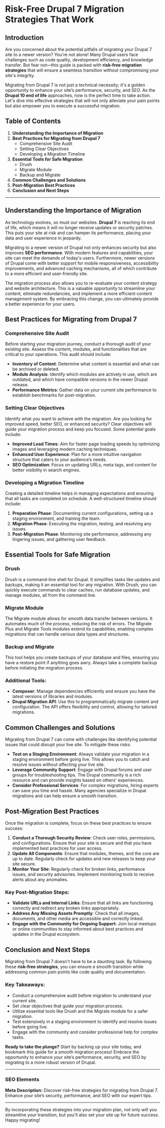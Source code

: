 # Risk-Free Drupal 7 Migration Strategies That Work

## Introduction
Are you concerned about the potential pitfalls of migrating your Drupal 7 site to a newer version? You're not alone! Many Drupal users face challenges such as code quality, development efficiency, and knowledge transfer. But fear not—this guide is packed with **risk-free migration strategies** that will ensure a seamless transition without compromising your site's integrity.

Migrating from Drupal 7 is not just a technical necessity; it's a golden opportunity to enhance your site’s performance, security, and SEO. As the **Drupal 10 end of life** approaches, now is the perfect time to take action. Let's dive into effective strategies that will not only alleviate your pain points but also empower you to execute a successful migration.

## Table of Contents
1. **Understanding the Importance of Migration**
2. **Best Practices for Migrating from Drupal 7**
   - Comprehensive Site Audit
   - Setting Clear Objectives
   - Developing a Migration Timeline
3. **Essential Tools for Safe Migration**
   - Drush
   - Migrate Module
   - Backup and Migrate
4. **Common Challenges and Solutions**
5. **Post-Migration Best Practices**
6. **Conclusion and Next Steps**

---

## Understanding the Importance of Migration
As technology evolves, so must our websites. **Drupal 7** is reaching its end of life, which means it will no longer receive updates or security patches. This puts your site at risk and can hamper its performance, placing your data and user experience in jeopardy. 

Migrating to a newer version of Drupal not only enhances security but also improves **SEO performance**. With modern features and capabilities, your site can meet the demands of today's users. Furthermore, newer versions of Drupal come with better support for mobile responsiveness, accessibility improvements, and advanced caching mechanisms, all of which contribute to a more efficient and user-friendly site.

The migration process also allows you to re-evaluate your content strategy and website architecture. This is a valuable opportunity to streamline your content, eliminate redundancies, and implement a more efficient content management system. By embracing this change, you can ultimately provide a better experience for your users.

## Best Practices for Migrating from Drupal 7

### Comprehensive Site Audit
Before starting your migration journey, conduct a thorough audit of your existing site. Assess the content, modules, and functionalities that are critical to your operations. This audit should include:

- **Inventory of Content**: Determine what content is essential and what can be archived or deleted.
- **Module Analysis**: Identify which modules are actively in use, which are outdated, and which have compatible versions in the newer Drupal release.
- **Performance Metrics**: Gather data on your current site performance to establish benchmarks for post-migration.

### Setting Clear Objectives
Identify what you want to achieve with the migration. Are you looking for improved speed, better SEO, or enhanced security? Clear objectives will guide your migration process and keep you focused. Some potential goals include:

- **Improved Load Times**: Aim for faster page loading speeds by optimizing images and leveraging modern caching techniques.
- **Enhanced User Experience**: Plan for a more intuitive navigation structure that caters to your audience’s needs.
- **SEO Optimization**: Focus on updating URLs, meta tags, and content for better visibility in search engines.

### Developing a Migration Timeline
Creating a detailed timeline helps in managing expectations and ensuring that all tasks are completed on schedule. A well-structured timeline should include:

1. **Preparation Phase**: Documenting current configurations, setting up a staging environment, and training the team.
2. **Migration Phase**: Executing the migration, testing, and resolving any issues.
3. **Post-Migration Phase**: Monitoring site performance, addressing any lingering issues, and gathering user feedback.

## Essential Tools for Safe Migration

### Drush
Drush is a command-line shell for Drupal. It simplifies tasks like updates and backups, making it an essential tool for any migration. With Drush, you can quickly execute commands to clear caches, run database updates, and manage modules, all from the command line.

### Migrate Module
The Migrate module allows for smooth data transfer between versions. It automates much of the process, reducing the risk of errors. The Migrate Plus and Migrate Tools modules extend its capabilities, enabling complex migrations that can handle various data types and structures.

### Backup and Migrate
This tool helps you create backups of your database and files, ensuring you have a restore point if anything goes awry. Always take a complete backup before initiating the migration process.

### Additional Tools:
- **Composer**: Manage dependencies efficiently and ensure you have the latest versions of libraries and modules.
- **Drupal Migration API**: Use this to programmatically migrate content and configuration. The API offers flexibility and control, allowing for tailored migrations.

## Common Challenges and Solutions
Migrating from Drupal 7 can come with challenges like identifying potential issues that could disrupt your live site. To mitigate these risks:

- **Test on a Staging Environment**: Always validate your migration in a staging environment before going live. This allows you to catch and resolve issues without affecting your live site.
- **Leverage Community Support**: Engage with Drupal forums and user groups for troubleshooting tips. The Drupal community is a rich resource and can provide insights based on others' experiences.
- **Consider Professional Services**: For complex migrations, hiring experts can save you time and hassle. Many agencies specialize in Drupal migrations and can help ensure a smooth transition.

## Post-Migration Best Practices
Once the migration is complete, focus on these best practices to ensure success:

1. **Conduct a Thorough Security Review**: Check user roles, permissions, and configurations. Ensure that your site is secure and that you have implemented best practices for user access.
2. **Update All Components**: Ensure that modules, themes, and the core are up to date. Regularly check for updates and new releases to keep your site secure.
3. **Monitor Your Site**: Regularly check for broken links, performance issues, and security advisories. Implement monitoring tools to receive alerts about any anomalies.

### Key Post-Migration Steps:
- **Validate URLs and Internal Links**: Ensure that all links are functioning correctly and redirect any broken links appropriately.
- **Address Any Missing Assets Promptly**: Check that all images, documents, and other media are accessible and correctly linked.
- **Engage with the Community for Ongoing Support**: Join local meetups or online communities to stay informed about best practices and updates in the Drupal ecosystem.

## Conclusion and Next Steps
Migrating from Drupal 7 doesn't have to be a daunting task. By following these **risk-free strategies**, you can ensure a smooth transition while addressing common pain points like code quality and documentation. 

### Key Takeaways:
- Conduct a comprehensive audit before migration to understand your current site.
- Set clear objectives that guide your migration process.
- Utilize essential tools like Drush and the Migrate module for a safer migration.
- Test extensively in a staging environment to identify and resolve issues before going live.
- Engage with the community and consider professional help for complex tasks.

**Ready to take the plunge?** Start by backing up your site today, and bookmark this guide for a smooth migration process! Embrace the opportunity to enhance your site’s performance, security, and SEO by migrating to a more robust version of Drupal.

---

### SEO Elements
**Meta Description:** Discover risk-free strategies for migrating from Drupal 7. Enhance your site’s security, performance, and SEO with our expert tips.

---

By incorporating these strategies into your migration plan, not only will you streamline your transition, but you'll also set your site up for future success. Happy migrating!